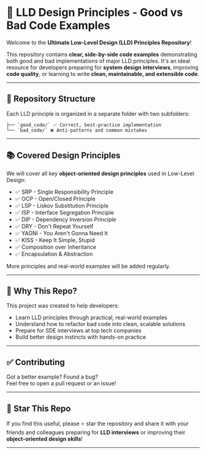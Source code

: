 # 🔧 LLD Design Principles - Good vs Bad Code Examples

Welcome to the **Ultimate Low-Level Design (LLD) Principles Repository**!  

This repository contains **clear, side-by-side code examples** demonstrating both good and bad implementations of major LLD principles. It's an ideal resource for developers preparing for **system design interviews**, improving **code quality**, or learning to write **clean, maintainable, and extensible code**.

---

## 📁 Repository Structure

Each LLD principle is organized in a separate folder with two subfolders:

```/[Principle_Name]/  
├── `good_code/` ✅ Correct, best-practice implementation  
└── `bad_code/` ❌ Anti-patterns and common mistakes
```
---

## 📚 Covered Design Principles

We will cover all key **object-oriented design principles** used in Low-Level Design:

- ✅ SRP - Single Responsibility Principle  
- ✅ OCP - Open/Closed Principle  
- ✅ LSP - Liskov Substitution Principle  
- ✅ ISP - Interface Segregation Principle  
- ✅ DIP - Dependency Inversion Principle  
- ✅ DRY - Don't Repeat Yourself  
- ✅ YAGNI - You Aren't Gonna Need It  
- ✅ KISS - Keep It Simple, Stupid  
- ✅ Composition over Inheritance  
- ✅ Encapsulation & Abstraction

More principles and real-world examples will be added regularly.

---
## 🧠 Why This Repo?

This project was created to help developers:

- Learn LLD principles through practical, real-world examples  
- Understand how to refactor bad code into clean, scalable solutions  
- Prepare for SDE interviews at top tech companies  
- Build better design instincts with hands-on practice

---

## ✅ Contributing

Got a better example? Found a bug?  
Feel free to open a pull request or an issue!

---

## 📣 Star This Repo

If you find this useful, please ⭐ star the repository and share it with your friends and colleagues preparing for **LLD interviews** or improving their **object-oriented design skills**!

---
